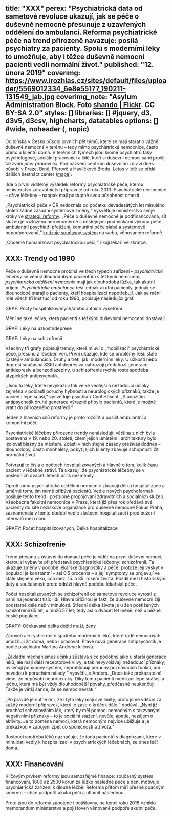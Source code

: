 title: "XXX"
perex: "Psychiatrická data od sametové revoluce ukazují, jak se péče o duševně nemocné přesunuje z uzavřených oddělení do ambulancí. Reforma psychiatrické péče na trend přirozeně navazuje: posílá psychiatry za pacienty. Spolu s moderními léky to umožňuje, aby i těžce duševně nemocní pacienti vedli normální život."
published: "12. února 2019"
coverimg: https://www.irozhlas.cz/sites/default/files/uploader/5569012334_6e8e55177_190211-131549_jab.jpg
coverimg_note: "Asylum Administration Block. Foto <a href=https://www.flickr.com/photos/shando_/5569012334/>shando | Flickr</a>. CC BY-SA 2.0"
styles: []
libraries: [] #jquery, d3, d3v5, d3csv, highcharts, datatables
options: [] #wide, noheader (, nopic)
---

Od loňska v Česku působí prvních pět týmů, které se mají starat o vážně duševně nemocné v terénu – tedy mimo psychiatrické nemocnice, často přímo u klientů doma. V terénních týmech jsou kromě psychiatrů taky psychologové, sociální pracovníci a lidé, kteří si duševní nemocí sami prošli, takzvaní _peer pracovníci_. Pod názvem centrum duševního zdraví dnes působí v Praze, Brně, Přerově a Havlíčkově Brodu. Letos v létě se přidá dalších šestnáct center ([mapa](http://www.reformapsychiatrie.cz/2019/01/16/ministerstvo-zdravotnictvi-vybralo-dalsich-15-center-dusevniho-zdravi-spustit-by-se-mela-do-cervence/)).

Jde o první viditelný výsledek reformy psychiatrické péče, kterou ministerstvo zdravotnictví připravuje od roku 2013. Psychiatrické nemocnice – dříve léčebny – naopak mají postupně svou působnost omezit.

„Psychiatrická péče v ČR nedoznala od počátku devadesátých let minulého století žádné zásadní systémové změny,“ vysvětluje ministerstvo svoje kroky ve [strategii reformy](http://www.reformapsychiatrie.cz/wp-content/uploads/2012/11/SRPP_publikace_web_9-10-2013.pdf). „Péče o duševně nemocné je podfinancovaná, síť služeb je rozložena nerovnoměrně s nestejnými podmínkami výkonu péče, ambulantní psychiatři přetížení, komunitní péče slabá a systémově nepodporovaná,“ [kritizuje současný systém](http://www.reformapsychiatrie.cz/proc_reformujeme/) na webu, věnovaném reformě.

„Chceme humanizovat psychiatrickou péči,“ říkají lékaři ve zkratce.

## XXX: Trendy od 1990

Péče o duševně nemocné probíhá ve třech typech zařízení – _psychiatrické léčebny_ se věnují dlouhodobým pacientům s těžkými nemocemi, _psychiatrická oddělení nemocnic_ mají jak dlouhodobá lůžka, tak akutní příjem. _Psychiatrické ambulance_ řeší jednak akutní pacienty, jednak se dlouhodobě starají o pacienty, kteří hospitalizaci nepotřebují. Jak se mění role všech tří institucí od roku 1990, popisuje následující graf.

GRAF: Počty hospitalizovaných/ambulantních vyšetření

Mění se také léčiva, která pacienti s těžkými duševními nemocemi dostávají.

GRAF: Léky na úzkosti/deprese

GRAF: Léky na schizofrenii

Všechny tři grafy popisují trendy, které mluví o „mobilizaci“ psychiatrické péče, přesunu z léčeben ven. První ukazuje, kde se problémy řeší: stále častěji v ambulancích. Druhý a třetí, jak: moderními léky. U úzkostí nebo depresí současná SSRI antidepresiva nahrazují předchozí generace antidepresiv a benzodiazepiny, u schizofrenie rychle roste spotřeba atypických antipsychotik.

„Jsou to léky, které nevykazují tak velké vedlejší a nežádoucí účinky zejména v poblasti poruchy hybnosti a neurologických příznaků, takže je pacienti lépe snáší,“ vysvětluje psychiatr Cyril Höschl. „S použitím antipsychotik druhé generace výrazně přibylo pacientů, které je možné vrátit do přirozeného prostředí.“

Jeden z hlavních cílů reformy je proto rozšířit a posílit ambulantní a komunitní péči.

Psychiatrické léčebny přirozené trendy nenásledují: většina z nich byla postavena v 19. nebo 20. století, cílem jejich umístění i architektury bylo izolovat blázny za městem. Zčásti v nich stejné zásady přežívají dodnes – dlouhodobý, často mnohaletý, pobyt jejich klienty zbavuje schopnosti žít normální život.

Potvrzují to čísla o počtech hospitalizovaných a hlavně o tom, kolik času pacient v léčebně stráví. Ta ukazují, že psychiatrické léčebny se v posledních dvaceti letech příliš nezměnily.

Oproti tomu psychiatrická oddělení nemocnic zkracují délku hospitalizace a úměrně tomu jim mírně přibývá pacientů. Vedle nových psychofarmak posiluje tento trend i postupné propojování zdravotních a sociálních služeb. Všeobecná fakultní nemocnice v Praze, která již přes rok předává své pacienty do sítě neziskové organizace pro duševně nemocné Fokus Praha, zaznamenala v tomto období vedle zkrácení hospitalizací i prodloužení intervalů mezi nimi.

GRAFY: Počet hospitalizovaných, Délka hospitalizace

## XXX: Schizofrenie

Trend přesunu z ústavní do domácí péče je vidět na první duševní nemoci, kterou si vybavíte při představě psychiatrické léčebny: schizofrenii. Ta ukazuje změny v podobě lékařské diagnostiky a péče, protože její výskyt v populaci je konstantní – asi 0,5 procenta – a její symptomy se projevují ve stále stejném věku, cca mezi 15. a 35. rokem života. Rozdíl mezi historickými daty a současností proto odráží hlavně podobu lékařské péče.

Počet hospitalizovaných se schizofrenií od sametové revoluce vyrostl z osmi na jedenáct tisíc lidí. Hlavní příčinou je fakt, že duševně nemocní žijí podstatně déle než v minulosti. Střední délka života je u žen postižených schizofrenií 65 let, u mužů 57 let; tedy asi o dvacet let méně, než u běžné české populace.

GRAFY: Očekávaná délka dožití muži, ženy

Zároveň ale rychle roste spotřeba moderních léků, které řadě nemocných umožňují žít doma, nebo i pracovat. Právě nová generace antipsychotik je podle psychiatra Martina Anderse klíčová.

„Základní mechanismus účinku zůstává sice podobný jako u starší generace léků, ale mají další receptorové vlivy, a tak nevyvolávají nežádoucí příznaky, ovlivňují pohybový systém, neprohlubují poruchy poznávacích funkcí, ani nevedou k poruchám nálady,“ vysvětluje Anders. „Dnes také prokazatelně víme, že nepůsobí neurotoxicky. Díky tomu pacienti medikaci lépe snášejí a léčbu, která má být vždy dlouhodobější povahy, předčasně neukončují. Takže je větší šance, že se nemoc nevrátí.“

„Po pravdě je nutné říci, že i tyto léky mají své limity, proto jsme vděční za každý moderní přípravek, který je zase o krůček dále,“ dodává. „Nyní již prochází schvalováním lék, který by měl pomoci nemocným s takzvanými negativními příznaky – to je sociální stažení, nevůle, apatie, nezájem o aktivity. Je to doména nemoci, která nemocným nejvíce ubližuje a je překážkou v zapojení zpět do společnosti a života.“

Rostoucí spotřeba léků naznačuje, že řada pacientů s diagnózami, které v minulosti vedly k hospitalizaci v psychiatrických léčebnách, se dnes léčí doma.

## XXX: Financování

Klíčovým prvkem reformy jsou samozřejmě finance: současný systém financování, 1800 až 2500 korun za lůžko následné péče a den, motivuje psychiatrická zařízení k dlouhé léčbě. Reforma přitom míří přesně opačným směrem – chce podpořit akutní péči a utlumit následnou.

Proto jsou do reformy zapojené i pojišťovny, na konci roku 2018 vzniklo memorandum ministerstva a pojišťoven věnované podpoře akutní péče.